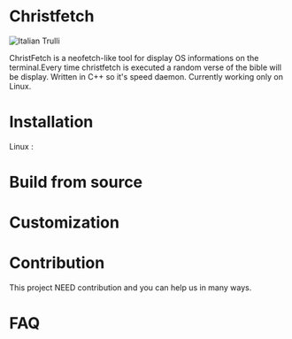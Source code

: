 # Christfetch
 <img src="" alt="Italian Trulli">

ChristFetch is a neofetch-like tool for display OS informations on the terminal.Every time christfetch is executed a random verse of the bible will be display. Written in C++ so it's speed daemon.
Currently working only on Linux.

# Installation 
Linux : 
  
# Build from source 

# Customization

# Contribution
  This project NEED contribution and you can help us in many ways.
  <link>

# FAQ
